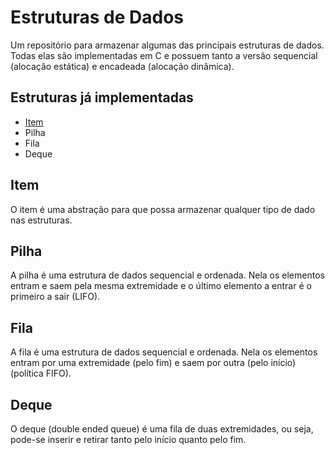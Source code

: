 # Estruturas de Dados

Um repositório para armazenar algumas das principais estruturas de dados. Todas elas são implementadas em C e possuem tanto a versão sequencial (alocação estática) e encadeada (alocação dinâmica).

## Estruturas já implementadas

- [Item](https://github.com/Augusto-Ildefonso/Estruturas-de-Dados/edit/master/README.md/##Item)
- Pilha
- Fila
- Deque

## Item

O item é uma abstração para que possa armazenar qualquer tipo de dado nas estruturas.

## Pilha

A pilha é uma estrutura de dados sequencial e ordenada. Nela os elementos entram e saem pela mesma extremidade e o último elemento a entrar é o primeiro a sair (LIFO).

## Fila

A fila é uma estrutura de dados sequencial e ordenada. Nela os elementos entram por uma extremidade (pelo fim) e saem por outra (pelo início) (política FIFO).

## Deque

O deque (double ended queue) é uma fila de duas extremidades, ou seja, pode-se inserir e retirar tanto pelo início quanto pelo fim.

